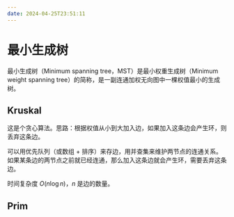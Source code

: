 ```yaml
---
date: 2024-04-25T23:51:11
---
```


# 最小生成树

最小生成树（Minimum spanning tree，MST）是最小权重生成树（Minimum weight spanning tree）的简称，是一副连通加权无向图中一棵权值最小的生成树。

## Kruskal

这是个贪心算法。思路：根据权值从小到大加入边，如果加入这条边会产生环，则丢弃这条边。

可以用优先队列（或数组 + 排序）来存边，用并查集来维护两节点的连通关系。如果某条边的两节点之前就已经连通，那么加入这条边就会产生环，需要丢弃这条边。

时间复杂度 $O(n \log n)$，$n$ 是边的数量。

## Prim
